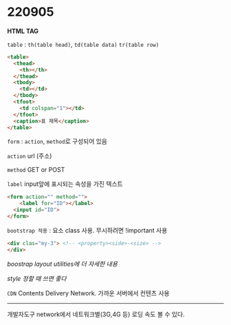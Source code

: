 # 220905

**HTML TAG**

`table` : `th(table head)`, `td(table data)` `tr(table row)`

```html
<table>
  <thead>
    <th></th>
  </thead>
  <tbody>
    <td></td>
  </tbody>
  <tfoot>
    <td colspan="1"></td> 
  </tfoot>
  <caption>표 제목</caption>
</table>
```

`form` : `action`, `method`로 구성되어 있음

`action`  url (주소)

`method`  GET or POST

`label` input앞에 표시되는 속성을 가진 텍스트

```html
<form action="" method="">
	<label for="ID"></label>
  <input id="ID">
</form>
```

`bootstrap 적용` : 요소 class 사용. 무시하려면 !important 사용

```html
<div clas="my-3"> <!-- <property><side>-<size> -->
</div>
```

*boostrap layout utilities에 더 자세한 내용*

*style 정할 때 쓰면 좋다*

`CDN` Contents Delivery Network. 가까운 서버에서 컨텐츠 사용

---

개발자도구 network에서 네트워크별(3G,4G 등) 로딩 속도 볼 수 있다.